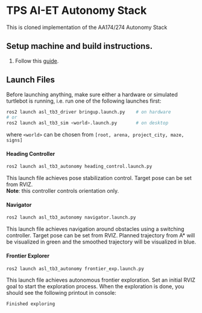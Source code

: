 # TPS AI-ET Autonomy Stack

This is cloned implementation of the AA174/274 Autonomy Stack

## Setup machine and build instructions.

1. Follow this [guide](https://dafaistudio.notion.site/Installation-Guide-16e777dc07818011ae82f3ed1f07aa99?pvs=4).

## Launch Files
Before launching anything, make sure either a hardware or simulated
turtlebot is running, i.e. run one of the following launches first:
```sh
ros2 launch asl_tb3_driver bringup.launch.py    # on hardware
# or
ros2 launch asl_tb3_sim <world>.launch.py       # on desktop
```
where `<world>` can be chosen from `[root, arena, project_city, maze, signs]`

#### Heading Controller
```sh
ros2 launch asl_tb3_autonomy heading_control.launch.py
```
This launch file achieves pose stabilization control. Target pose can be set from RVIZ. \
**Note**: this controller controls orientation only.

#### Navigator
```sh
ros2 launch asl_tb3_autonomy navigator.launch.py
```
This launch file achieves navigation around obstacles using a switching controller. Target pose
can be set from RVIZ. Planned trajectory from A\* will be visualized in green
and the smoothed trajectory will be visualized in blue.

#### Frontier Explorer
```sh
ros2 launch asl_tb3_autonomy frontier_exp.launch.py
```
This launch file achieves autonomous frontier exploration. Set an initial RVIZ goal to start
the exploration process. When the exploration is done, you should see the following printout
in console:
```sh
Finished exploring
```
